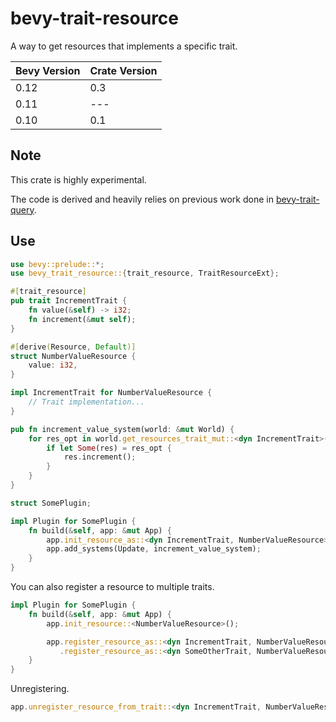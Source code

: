 # bevy-trait-resource
A way to get resources that implements a specific trait.

| Bevy Version | Crate Version |
|--------------|---------------|
| 0.12         | 0.3           |
| 0.11         | ---           |
| 0.10         | 0.1           |

## Note
This crate is highly experimental.

The code is derived and heavily relies on previous work done in [bevy-trait-query](https://github.com/JoJoJet/bevy-trait-query).

## Use

```rust
use bevy::prelude::*;
use bevy_trait_resource::{trait_resource, TraitResourceExt};

#[trait_resource]
pub trait IncrementTrait {
    fn value(&self) -> i32;
    fn increment(&mut self);
}

#[derive(Resource, Default)]
struct NumberValueResource {
    value: i32,
}

impl IncrementTrait for NumberValueResource {
    // Trait implementation...
}

pub fn increment_value_system(world: &mut World) {
    for res_opt in world.get_resources_trait_mut::<dyn IncrementTrait>() {
        if let Some(res) = res_opt {
            res.increment();
        }
    }
} 

struct SomePlugin;

impl Plugin for SomePlugin {
    fn build(&self, app: &mut App) {
        app.init_resource_as::<dyn IncrementTrait, NumberValueResource>();
        app.add_systems(Update, increment_value_system);
    }
}

```
You can also register a resource to multiple traits.
```rust
impl Plugin for SomePlugin {
    fn build(&self, app: &mut App) {
        app.init_resource::<NumberValueResource>();

        app.register_resource_as::<dyn IncrementTrait, NumberValueResource>()
           .register_resource_as::<dyn SomeOtherTrait, NumberValueResource>();
    }
}
```
Unregistering.
```rust
app.unregister_resource_from_trait::<dyn IncrementTrait, NumberValueResource>();
```
